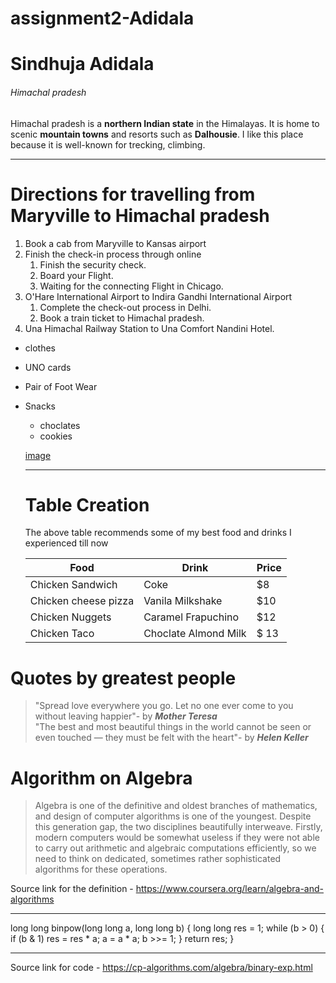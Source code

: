 # assignment2-Adidala
# Sindhuja Adidala
###### Himachal pradesh

Himachal pradesh is a **northern Indian state** in the Himalayas. It is home to scenic **mountain towns** and resorts such as **Dalhousie**. I like this place because it is well-known for trecking, climbing. 

---


# Directions for travelling from Maryville to Himachal pradesh
1. Book a cab from Maryville to Kansas airport
2. Finish the check-in process through online 
   1. Finish the security check.
   2. Board your Flight.
   3. Waiting for the connecting Flight in Chicago.
3. O'Hare International Airport to Indira Gandhi International Airport
   1. Complete the check-out process in Delhi.
   2. Book a train ticket to Himachal pradesh.
4. Una Himachal Railway Station to Una Comfort Nandini Hotel.

* clothes
* UNO cards
* Pair of Foot Wear
* Snacks
  * choclates
  * cookies

  [image](https://github.com/SINDHUJA-ADIDALA/assignment2-Adidala/blob/main/AboutMe.md)

  ---

  # Table Creation

  The above table recommends some of my best food and drinks I experienced till now

  |          Food                        |        Drink                | Price   |
  |          ----                        |        -----                | -----   |
  |       Chicken Sandwich               |       Coke                  | $8      |
  |       Chicken cheese pizza           |      Vanila Milkshake       | $10     |
  |       Chicken Nuggets                |      Caramel Frapuchino     | $12     |
  |       Chicken Taco                   |      Choclate Almond Milk   | $ 13    |


# Quotes by greatest people

> "Spread love everywhere you go. Let no one ever come to you without leaving happier"- by ***Mother Teresa*** <br>
> "The best and most beautiful things in the world cannot be seen or even touched — they must be felt with the heart"- by ***Helen Keller***

# Algorithm on Algebra
 
> Algebra is one of the definitive and oldest branches of mathematics, and design of computer algorithms is one of the youngest.
Despite this generation gap, the two disciplines beautifully interweave. Firstly, modern computers would be somewhat useless if they were not able to carry out arithmetic and algebraic computations efficiently, so we need to think on dedicated, sometimes rather sophisticated algorithms for these operations.

Source link for the definition - <https://www.coursera.org/learn/algebra-and-algorithms>

---

long long binpow(long long a, long long b) {
    long long res = 1;
    while (b > 0) {
        if (b & 1)
            res = res * a;
        a = a * a;
        b >>= 1;
    }
    return res;
}


---

Source link for code - <https://cp-algorithms.com/algebra/binary-exp.html>


